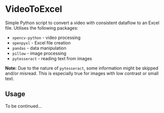 # VideoToExcel

Simple Python script to convert a video with consistent dataflow to an Excel file. Utilises the following packages:
- `opencv-python` - video processing
- `openpyxl` - Excel file creation
- `pandas` - data manipulation
- `pillow` - image processing
- `pytesseract` - reading text from images

**Note:** Due to the nature of `pytesseract`, some information might be skipped and/or misread. This is especially true for images with low contrast or small text.

## Usage
To be continued...